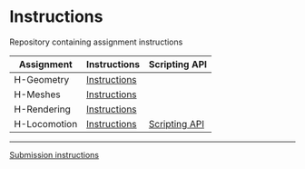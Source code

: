 # Instructions

Repository containing assignment instructions

| Assignment | Instructions | Scripting API |
| --- | --- | --- |
| H-Geometry  | [Instructions](xrc-assignments-geometry/xrc-assignments-geometry.md) | |
| H-Meshes  | [Instructions](xrc-assignments-meshes/xrc-assignments-meshes.md) | |
| H-Rendering  | [Instructions](xrc-assignments-meshes/xrc-assignments-rendering.md) | |
| H-Locomotion  | [Instructions](xrc-assignments-meshes/xrc-assignments-locomotion.md) | [Scripting API](xrc-assignments-meshes/xrc-assignments-locomotion.md) |

---
[Submission instructions](submission-instructions/submission-instructions.md)
